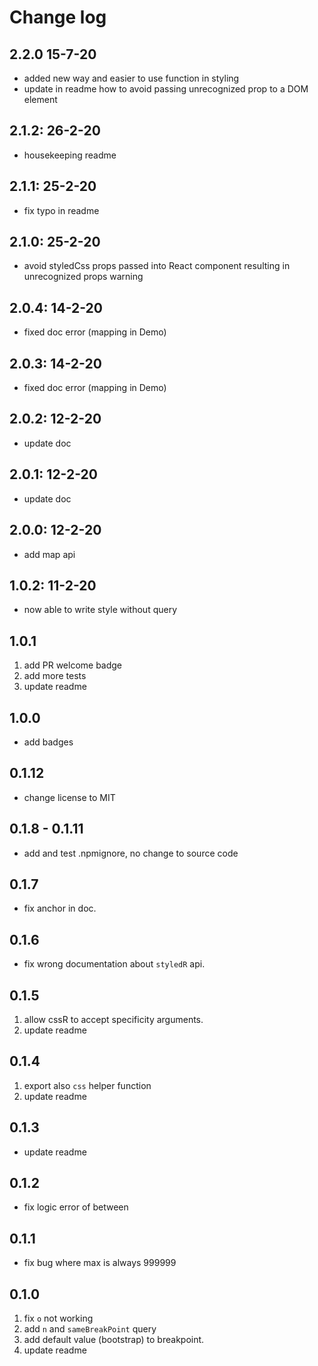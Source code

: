 # Change log

## 2.2.0 15-7-20

- added new way and easier to use function in styling
- update in readme how to avoid passing unrecognized prop to a DOM element

## 2.1.2: 26-2-20

- housekeeping readme

## 2.1.1: 25-2-20

- fix typo in readme

## 2.1.0: 25-2-20

- avoid styledCss props passed into React component resulting in unrecognized props warning

## 2.0.4: 14-2-20

- fixed doc error (mapping in Demo)

## 2.0.3: 14-2-20

- fixed doc error (mapping in Demo)

## 2.0.2: 12-2-20

- update doc

## 2.0.1: 12-2-20

- update doc

## 2.0.0: 12-2-20

- add map api

## 1.0.2: 11-2-20

- now able to write style without query

## 1.0.1

1. add PR welcome badge
2. add more tests
3. update readme

## 1.0.0

- add badges

## 0.1.12

- change license to MIT

## 0.1.8 - 0.1.11

- add and test .npmignore, no change to source code

## 0.1.7

- fix anchor in doc.

## 0.1.6

- fix wrong documentation about `styledR` api.

## 0.1.5

1. allow cssR to accept specificity arguments.
2. update readme

## 0.1.4

1. export also `css` helper function
2. update readme

## 0.1.3

- update readme

## 0.1.2

- fix logic error of between

## 0.1.1

- fix bug where max is always 999999

## 0.1.0

1. fix `o` not working
2. add `n` and `sameBreakPoint` query
3. add default value (bootstrap) to breakpoint.
4. update readme
